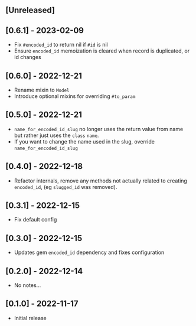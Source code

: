 ## [Unreleased]

## [0.6.1] - 2023-02-09

- Fix `#encoded_id` to return nil if `#id` is nil
- Ensure `encoded_id` memoization is cleared when record is duplicated, or id changes

## [0.6.0] - 2022-12-21

- Rename mixin to `Model`
- Introduce optional mixins for overriding `#to_param`

## [0.5.0] - 2022-12-21

- `name_for_encoded_id_slug` no longer uses the return value from name but rather just uses the `class` `name`.
- If you want to change the name used in the slug, override `name_for_encoded_id_slug`

## [0.4.0] - 2022-12-18

- Refactor internals, remove any methods not actually related to creating `encoded_id`, (eg `slugged_id` was removed).

## [0.3.1] - 2022-12-15

- Fix default config

## [0.3.0] - 2022-12-15

- Updates gem `encoded_id` dependency and fixes configuration

## [0.2.0] - 2022-12-14

- No notes...

## [0.1.0] - 2022-11-17

- Initial release
